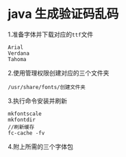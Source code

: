 # java 生成验证码乱码



1.准备字体并下载对应的`ttf`文件

```
Arial
Verdana
Tahoma
```

2.使用管理权限创建对应的三个文件夹

```
/usr/share/fonts/创建文件夹
```

3.执行命令安装并刷新

```
mkfontscale 
mkfontdir
//刷新缓存
fc-cache -fv
```
4.附上所需的三个字体包
